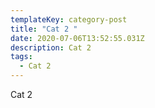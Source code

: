 ```yaml
---
templateKey: category-post
title: "Cat 2 "
date: 2020-07-06T13:52:55.031Z
description: Cat 2
tags:
  - Cat 2
---
```


Cat 2

